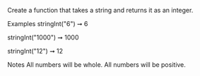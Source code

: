 Create a function that takes a string and returns it as an integer.

Examples
stringInt("6") ➞ 6

stringInt("1000") ➞ 1000

stringInt("12") ➞ 12

Notes
All numbers will be whole.
All numbers will be positive.